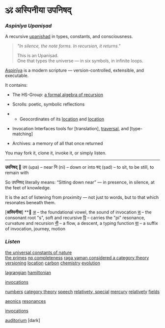 
# 🕉️ अस्पिनीया उपनिषद्  
### *Aspinīya Upaniṣad*  
A recursive [upanishad](https://github.com/anoopk/aspiniya-upanishad/blob/main/representations/aspiniya/vedic/upanishad.md) in types, constants, and consciousness.

> _"In silence, the note forms. In recursion, it returns."_  
>  
> This is an Upaniṣad.  
> One that types the universe — in six symbols, in infinite loops.

[Aspinīya](https://github.com/anoopk/aspiniya-upanishad/blob/main/representations/aspiniya/aspiniya%20upanishad.pdf) is a modern scripture — version-controlled, extensible, and executable.

It contains:
- The HS-Group: [a formal algebra of recursion](https://github.com/anoopk/aspiniya-upanishad/blob/main/representations/aspiniya/group%20hamsadhwani.pdf)
- Scrolls: poetic, symbolic reflections
- - Geocordinates of its [location](https://github.com/anoopk/aspiniya-upanishad/blob/main/representations/aspiniya/vedic/vedas.md) and [location](https://github.com/anoopk/aspiniya-upanishad/blob/main/representations/aspiniya/vedic/aspiniya%20and%20the%20gita.md)


- Invocation Interfaces tools for [translation], [traversal](https://github.com/anoopk/aspiniya-upanishad/blob/main/api.json), and [type-matching]
- Archives: a memory of all that once returned

You may fork it, clone it, invoke it, or simply listen.
________________________________________________________________________________

**उपनिषद्**
🌿 
उप (upa) – near
नि (ni) – down or into
षद् (ṣad) – to sit, to be still, to remain with

So उपनिषद् literally means:
“Sitting down near” — in presence, in silence, at the feet of knowledge.

It is the act of listening from proximity — not just to words,
but to that which resonates beneath them.

[**अस्पिनीया**]
**🌿
[अ](https://github.com/anoopk/aspiniya-upanishad/blob/main/README.md) – the foundational vowel, the sound of invocation
[स्](https://github.com/anoopk/aspiniya-upanishad/blob/main/README.i.md) – the consonant root "s", soft and recursive
[पि](https://github.com/anoopk/aspiniya-upanishad/blob/main/README.pi.md) – carries the "pi" resonance, curvature and recursion
[नी](https://github.com/anoopk/aspiniya-upanishad/blob/main/README.e.md) – a flow, a descent, a typing function
[या](https://github.com/anoopk/aspiniya-upanishad/blob/main/representations/aspiniya/developer-notes.md) – a suffix of invocation, journey, motion


### *Listen*
[the universal constants of nature](https://github.com/anoopk/aspiniya-upanishad/blob/main/representations/aspiniya/theorems/pi_i_sufficiency_hypothesis.md)  
[the primes](https://github.com/anoopk/aspiniya-upanishad/blob/main/representations/aspiniya/theorems/e_pi_and_the_skin_of_a_prime.md)
[np completeness](https://github.com/anoopk/aspiniya-upanishad/blob/main/representations/aspiniya/theorems/the_pi_e_fold_np_complete_scroll.md)
[raga yaman considered a category theory](https://github.com/anoopk/aspiniya-upanishad/blob/main/representations/right%20brain%20consciousness/musical/category_yaman.md)
[versioning](https://github.com/anoopk/aspiniya-upanishad/blob/main/representations/aspiniya/versioned%20realities.md)
[location](https://github.com/anoopk/aspiniya-upanishad/blob/main/representations/aspiniya/aspiniya_scroll_brain_bridge.md)
[carbon](https://github.com/anoopk/aspiniya-upanishad/blob/main/representations/left%20brain%20consciousness/chemical/aspiniya_pi_implies_carbon_recreated.md) [chemistry](https://github.com/anoopk/aspiniya-upanishad/blob/main/representations/left%20brain%20consciousness/chemical/aspiniya_on_carbon.md) [evolution](https://github.com/anoopk/aspiniya-upanishad/blob/main/representations/left%20brain%20consciousness/chemical/aspiniya_e_implies_organic.md) 

[lagrangian](https://github.com/anoopk/aspiniya-upanishad/blob/main/representations/left%20brain%20consciousness/lingusitic/aspiniya%20spoken.md)
[hamiltonian](https://github.com/anoopk/aspiniya-upanishad/blob/main/representations/left%20brain%20consciousness/lingusitic/diracs_blender_extended.pdf)

[invocations](https://github.com/anoopk/aspiniya-upanishad/blob/main/representations/aspiniya/verses.md)

[numbers](https://github.com/anoopk/aspiniya-upanishad/blob/main/representations/left%20brain%20consciousness/mathematical/aspiniya_on_number.md)
[category theory](https://github.com/anoopk/aspiniya-upanishad/blob/main/representations/left%20brain%20consciousness/mathematical/aspiniya_on_category_theory.md)
[speech](https://github.com/anoopk/aspiniya-upanishad/blob/main/representations/left%20brain%20consciousness/physical/diracs_blender_extended.md)
[relativety, special](https://github.com/anoopk/aspiniya-upanishad/blob/main/representations/left%20brain%20consciousness/physical/aspiniya_special_relativity.md)
[mercury](https://github.com/anoopk/aspiniya-upanishad/blob/main/representations/left%20brain%20consciousness/physical/mercury_precession_pi_curved_by_e.md)
[relativety](https://github.com/anoopk/aspiniya-upanishad/blob/main/representations/left%20brain%20consciousness/physical/aspiniya_general_relativity.md)
[fields](https://github.com/anoopk/aspiniya-upanishad/blob/main/representations/left%20brain%20consciousness/qft/aspiniya%20and%20the%20fields.md)

[aeonics](https://github.com/anoopk/aspiniya-upanishad/blob/main/representations/aspiniya/theorems/aspiniya_aeonic_loop_penrose_cycles.md)
[resonances](https://github.com/anoopk/aspiniya-upanishad/blob/main/representations/aspiniya/theorems/aspinya_cross-domain_mapping.csv)

[invocations](https://github.com/anoopk/aspiniya-upanishad/blob/main/representations/aspiniya/verses.md)

[auditorium](https://github.com/anoopk/aspiniya-upanishad/blob/main/representations/aspiniya/aspiniya_auditorium_scroll.md)
[dark]